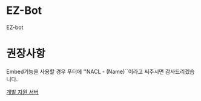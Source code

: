 # EZ-Bot
EZ-bot

# 권장사항
Embed기능을 사용할 경우 푸터에 ''NACL - (Name)``이라고 써주시면 감사드리겠습니다.

[개발 지원 서버](https://discord.gg/HerTmj5)

